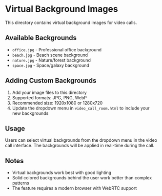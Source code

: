# Virtual Background Images

This directory contains virtual background images for video calls.

## Available Backgrounds

- `office.jpg` - Professional office background
- `beach.jpg` - Beach scene background  
- `nature.jpg` - Nature/forest background
- `space.jpg` - Space/galaxy background

## Adding Custom Backgrounds

1. Add your image files to this directory
2. Supported formats: JPG, PNG, WebP
3. Recommended size: 1920x1080 or 1280x720
4. Update the dropdown menu in `video_call_room.html` to include your new backgrounds

## Usage

Users can select virtual backgrounds from the dropdown menu in the video call interface. The backgrounds will be applied in real-time during the call.

## Notes

- Virtual backgrounds work best with good lighting
- Solid colored backgrounds behind the user work better than complex patterns
- The feature requires a modern browser with WebRTC support
